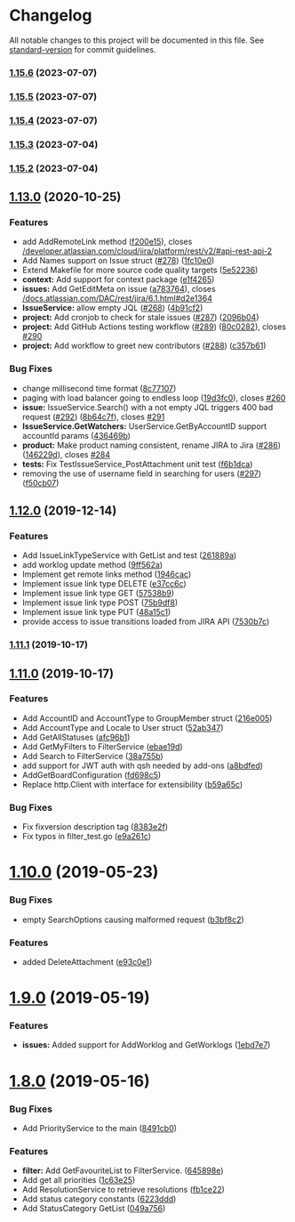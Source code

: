 # Changelog

All notable changes to this project will be documented in this file. See [standard-version](https://github.com/conventional-changelog/standard-version) for commit guidelines.

### [1.15.6](https://github.com/incident-io/go-jira/compare/v1.15.5...v1.15.6) (2023-07-07)

### [1.15.5](https://github.com/incident-io/go-jira/compare/v1.15.4...v1.15.5) (2023-07-07)

### [1.15.4](https://github.com/incident-io/go-jira/compare/v1.15.3...v1.15.4) (2023-07-07)

### [1.15.3](https://github.com/incident-io/go-jira/compare/v1.15.2...v1.15.3) (2023-07-04)

### [1.15.2](https://github.com/incident-io/go-jira/compare/v1.15.1...v1.15.2) (2023-07-04)

## [1.13.0](https://github.com/andygrunwald/go-jira/compare/v1.11.1...v1.13.0) (2020-10-25)


### Features

* add AddRemoteLink method ([f200e15](https://github.com/andygrunwald/go-jira/commit/f200e158b997a303db081cbbc5a9d8ad5d89566d)), closes [/developer.atlassian.com/cloud/jira/platform/rest/v2/#api-rest-api-2](https://github.com/andygrunwald//developer.atlassian.com/cloud/jira/platform/rest/v2//issues/api-rest-api-2)
* Add Names support on Issue struct ([#278](https://github.com/andygrunwald/go-jira/issues/278)) ([1fc10e0](https://github.com/andygrunwald/go-jira/commit/1fc10e0606784f745673ccc4d8d706c36f385a7a))
* Extend Makefile for more source code quality targets ([5e52236](https://github.com/andygrunwald/go-jira/commit/5e5223631a29d10a13e598318a6abe47384e2982))
* **context:** Add support for context package ([e1f4265](https://github.com/andygrunwald/go-jira/commit/e1f4265e2b467b938fe0c095caf6d36f3136d2ff))
* **issues:** Add GetEditMeta on issue ([a783764](https://github.com/andygrunwald/go-jira/commit/a783764b52dc890773658ddd0483a9d0393e385d)), closes [/docs.atlassian.com/DAC/rest/jira/6.1.html#d2e1364](https://github.com/andygrunwald//docs.atlassian.com/DAC/rest/jira/6.1.html/issues/d2e1364)
* **IssueService:** allow empty JQL ([#268](https://github.com/andygrunwald/go-jira/issues/268)) ([4b91cf2](https://github.com/andygrunwald/go-jira/commit/4b91cf2b135355de7ecee41727c3e65f4e7067bc))
* **project:** Add cronjob to check for stale issues ([#287](https://github.com/andygrunwald/go-jira/issues/287)) ([2096b04](https://github.com/andygrunwald/go-jira/commit/2096b04e52b434c1fb1c841bab487a94674a271e))
* **project:** Add GitHub Actions testing workflow ([#289](https://github.com/andygrunwald/go-jira/issues/289)) ([80c0282](https://github.com/andygrunwald/go-jira/commit/80c02828ca9e4eb0e4a1877275baae14d330a2d9)), closes [#290](https://github.com/andygrunwald/go-jira/issues/290)
* **project:** Add workflow to greet new contributors ([#288](https://github.com/andygrunwald/go-jira/issues/288)) ([c357b61](https://github.com/andygrunwald/go-jira/commit/c357b61a40f62a919ebd94a555390958f99c8db7))


### Bug Fixes

* change millisecond time format ([8c77107](https://github.com/andygrunwald/go-jira/commit/8c77107df3757c4ec5eae6e9d7c018618e708bfa))
* paging with load balancer going to endless loop ([19d3fc0](https://github.com/andygrunwald/go-jira/commit/19d3fc0aecde547ffe1ab547c5ffb6c7972d387c)), closes [#260](https://github.com/andygrunwald/go-jira/issues/260)
* **issue:** IssueService.Search() with a not empty JQL triggers 400 bad request ([#292](https://github.com/andygrunwald/go-jira/issues/292)) ([8b64c7f](https://github.com/andygrunwald/go-jira/commit/8b64c7f005fbceb11fa43a7aff3de61eb3166fca)), closes [#291](https://github.com/andygrunwald/go-jira/issues/291)
* **IssueService.GetWatchers:** UserService.GetByAccountID support accountId params ([436469b](https://github.com/andygrunwald/go-jira/commit/436469b62d4d62037f380b38c918a13f4a5f0ab2))
* **product:** Make product naming consistent, rename JIRA to Jira ([#286](https://github.com/andygrunwald/go-jira/issues/286)) ([146229d](https://github.com/andygrunwald/go-jira/commit/146229d2ab58a3fb128ddc8dcbe03aff72e20857)), closes [#284](https://github.com/andygrunwald/go-jira/issues/284)
* **tests:** Fix TestIssueService_PostAttachment unit test ([f6b1dca](https://github.com/andygrunwald/go-jira/commit/f6b1dcafcfdd8fe69f842b1053c4030da6c97c7f))
* removing the use of username field in searching for users ([#297](https://github.com/andygrunwald/go-jira/issues/297)) ([f50cb07](https://github.com/andygrunwald/go-jira/commit/f50cb07b297d79138b13e5ab49ea33965d32f5c1))

## [1.12.0](https://github.com/andygrunwald/go-jira/compare/v1.11.1...v1.12.0) (2019-12-14)


### Features

* Add IssueLinkTypeService with GetList and test ([261889a](https://github.com/andygrunwald/go-jira/commit/261889adc63623fcea0fa8cab0d5da26eec37e68))
* add worklog update method ([9ff562a](https://github.com/andygrunwald/go-jira/commit/9ff562ae3ea037961f277be10412ad0a42ff8a6f))
* Implement get remote links method ([1946cac](https://github.com/andygrunwald/go-jira/commit/1946cac0fe6ee91f784e3dda3c12f3f30f7115b8))
* Implement issue link type DELETE ([e37cc6c](https://github.com/andygrunwald/go-jira/commit/e37cc6c6897830492c070667ab8b68bd85683fc3))
* Implement issue link type GET ([57538b9](https://github.com/andygrunwald/go-jira/commit/57538b926c558e97940760a30bdc16cdd37ef4f1))
* Implement issue link type POST ([75b9df8](https://github.com/andygrunwald/go-jira/commit/75b9df8b01557f01dc318d33c0bc2841a9c084eb))
* Implement issue link type PUT ([48a15c1](https://github.com/andygrunwald/go-jira/commit/48a15c10443a3cff78f0fb2c8034dd772320e238))
* provide access to issue transitions loaded from JIRA API ([7530b7c](https://github.com/andygrunwald/go-jira/commit/7530b7cd8266d82cdb4afe831518986772e742ba))

### [1.11.1](https://github.com/andygrunwald/go-jira/compare/v1.11.0...v1.11.1) (2019-10-17)

## [1.11.0](https://github.com/andygrunwald/go-jira/compare/v1.10.0...v1.11.0) (2019-10-17)


### Features

* Add AccountID and AccountType to GroupMember struct ([216e005](https://github.com/andygrunwald/go-jira/commit/216e0056d6385eba9d31cb37e6ff64314860d2cc))
* Add AccountType and Locale to User struct ([52ab347](https://github.com/andygrunwald/go-jira/commit/52ab34790307144087f0d9bf86c93a2b2209fe46))
* Add GetAllStatuses ([afc96b1](https://github.com/andygrunwald/go-jira/commit/afc96b18d17b77e32cec9e1ac7e4f5dec7e627f5))
* Add GetMyFilters to FilterService ([ebae19d](https://github.com/andygrunwald/go-jira/commit/ebae19dda6afd0e54578f30300bc36012381e99b))
* Add Search to FilterService ([38a755b](https://github.com/andygrunwald/go-jira/commit/38a755b407cd70d11fe2e2897d814552ca29ab51))
* add support for JWT auth with qsh needed by add-ons ([a8bdfed](https://github.com/andygrunwald/go-jira/commit/a8bdfed27ff42a9bb0468b8cf192871780919def))
* AddGetBoardConfiguration ([fd698c5](https://github.com/andygrunwald/go-jira/commit/fd698c57163f248f21285d5ebc6a3bb60d46694f))
* Replace http.Client with interface for extensibility ([b59a65c](https://github.com/andygrunwald/go-jira/commit/b59a65c365dcefd42e135579e9b7ce9c9c006489))


### Bug Fixes

* Fix fixversion description tag ([8383e2f](https://github.com/andygrunwald/go-jira/commit/8383e2f5f145d04f6bcdb47fb12a95b58bdcedfa))
* Fix typos in filter_test.go ([e9a261c](https://github.com/andygrunwald/go-jira/commit/e9a261c52249073345e5895b22e2cf4d7286497a))

# [1.10.0](https://github.com/andygrunwald/go-jira/compare/v1.9.0...v1.10.0) (2019-05-23)


### Bug Fixes

* empty SearchOptions causing malformed request ([b3bf8c2](https://github.com/andygrunwald/go-jira/commit/b3bf8c2))


### Features

* added DeleteAttachment ([e93c0e1](https://github.com/andygrunwald/go-jira/commit/e93c0e1))



# [1.9.0](https://github.com/andygrunwald/go-jira/compare/v1.8.0...v1.9.0) (2019-05-19)


### Features

* **issues:** Added support for AddWorklog and GetWorklogs ([1ebd7e7](https://github.com/andygrunwald/go-jira/commit/1ebd7e7))



# [1.8.0](https://github.com/andygrunwald/go-jira/compare/v1.7.0...v1.8.0) (2019-05-16)


### Bug Fixes

* Add PriorityService to the main ([8491cb0](https://github.com/andygrunwald/go-jira/commit/8491cb0))


### Features

* **filter:** Add GetFavouriteList to FilterService. ([645898e](https://github.com/andygrunwald/go-jira/commit/645898e))
* Add get all priorities ([1c63e25](https://github.com/andygrunwald/go-jira/commit/1c63e25))
* Add ResolutionService to retrieve resolutions ([fb1ce22](https://github.com/andygrunwald/go-jira/commit/fb1ce22))
* Add status category constants ([6223ddd](https://github.com/andygrunwald/go-jira/commit/6223ddd))
* Add StatusCategory GetList ([049a756](https://github.com/andygrunwald/go-jira/commit/049a756))
